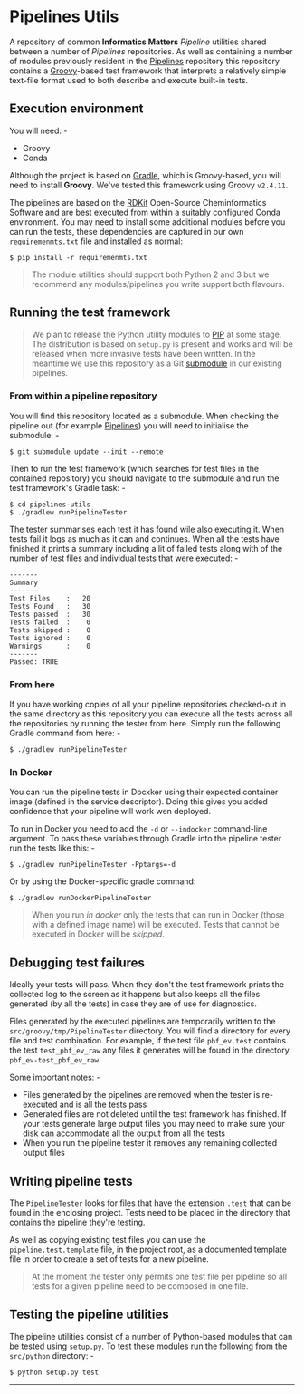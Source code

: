 # Pipelines Utils
A repository of common **Informatics Matters** _Pipeline_ utilities shared
between a number of _Pipelines_ repositories. As well as containing a number
of modules previously resident in the [Pipelines] repository this repository
contains a [Groovy]-based test framework that interprets a relatively simple
text-file format used to both describe and execute built-in tests.

## Execution environment
You will need: -

-   Groovy
-   Conda

Although the project is based on [Gradle], which is Groovy-based,
you will need to install **Groovy**. We've tested this framework using Groovy
`v2.4.11`.

The pipelines are based on the [RDKit] Open-Source Cheminformatics Software
and are best executed from within a suitably configured [Conda] environment.
You may need to install some additional modules before you can run the tests,
these dependencies are captured in our own `requiremenmts.txt` file and
installed as normal:

    $ pip install -r requiremenmts.txt

>   The module utilities should support both Python 2 and 3 but we recommend
    any modules/pipelines you write support both flavours.

## Running the test framework
>   We plan to release the Python utility modules to [PIP] at some stage. The
    distribution is based on `setup.py` is present and works and will be
    released when more invasive tests have been written. In the meantime we
    use this repository as a Git [submodule] in our existing pipelines.

### From within a pipeline repository
You will find this repository located as a submodule. When checking the
pipeline out (for example [Pipelines]) you will need to initialise the
submodule: -

    $ git submodule update --init --remote
    
Then to run the test framework (which searches for test files in the contained
repository) you should navigate to the submodule and run the test framework's
Gradle task: -

    $ cd pipelines-utils
    $ ./gradlew runPipelineTester

The tester summarises each test it has found wile also executing it.
When tests fail it logs as much as it can and continues. When all the tests
have finished it prints a summary including a lit of failed tests along with
of the number of test files and individual tests that were executed: -

    -------
    Summary
    -------
    Test Files    :   20
    Tests Found   :   30
    Tests passed  :   30
    Tests failed  :    0
    Tests skipped :    0
    Tests ignored :    0
    Warnings      :    0
    -------
    Passed: TRUE

### From here
If you have working copies of all your pipeline repositories checked-out
in the same directory as this repository you can execute all the tests
across all the repositories by running the tester from here. Simply
run the following Gradle command from here: -

    $ ./gradlew runPipelineTester

### In Docker
You can run the pipeline tests in Docxker using their expected container
image (defined in the service descriptor). Doing this gives you added
confidence that your pipeline will work wen deployed.

To run in Docker you need to add the `-d` or `--indocker` command-line
argument. To pass these variables through Gradle into the pipeline tester
run the tests like this: -

    $ ./gradlew runPipelineTester -Pptargs=-d

Or by using the Docker-specific gradle command:

    $ ./gradlew runDockerPipelineTester
    
>   When you run _in docker_ only the tests that can run in Docker (those with
    a defined image name) will be executed. Tests that cannot be executed in
    Docker will be _skipped_.
    
## Debugging test failures
Ideally your tests will pass. When they don't the test framework prints
the collected log to the screen as it happens but also keeps all the files
generated (by all the tests) in case they are of use for diagnostics.

Files generated by the executed pipelines are temporarily written
to the `src/groovy/tmp/PipelineTester` directory. You will find a directory
for every file and test combination. For example, if the test file 
`pbf_ev.test` contains the test `test_pbf_ev_raw` any files it generates
will be found in the directory `pbf_ev-test_pbf_ev_raw`.

Some important notes: -

-   Files generated by the pipelines are removed when the tester is
    re-executed and is all the tests pass
-   Generated files are not deleted until the test framework has finished.
    If your tests generate large output files you may need to make sure your
    disk can accommodate all the output from all the tests
-   When you run the pipeline tester it removes any remaining collected
    output files 

## Writing pipeline tests
The `PipelineTester` looks for files that have the extension `.test` that
can be found in the enclosing project. Tests need to be placed in the
directory that contains the pipeline they're testing.

As well as copying existing test files you can use the `pipeline.test.template`
file, in the project root, as a documented template file
in order to create a set of tests for a new pipeline.

>   At the moment the tester only permits one test file per pipeline so all 
    tests for a given pipeline need to be composed in one file. 

## Testing the pipeline utilities
The pipeline utilities consist of a number of Python-based modules
that can be tested using `setup.py`. To test these modules run the
following from the `src/python` directory: -

    $ python setup.py test
 
---

[Conda]: https://conda.io/docs/
[Gradle]: https://gradle.org
[Groovy]: http://groovy-lang.org
[PIP]: https://pypi.python.org/pypi
[Pipelines]: https://github.com/InformaticsMatters/pipelines.git
[RDKit]: http://www.rdkit.org
[Submodule]: https://git-scm.com/docs/gitsubmodules
